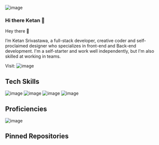![image](https://user-images.githubusercontent.com/103960690/191052924-2e773ba5-88dc-4d34-8a11-eed9cb7c1b8a.png)

### Hi there Ketan  👋

<!--
**KSrivastawa/KSrivastawa** is a ✨ _special_ ✨ repository because its `README.md` (this file) appears on your GitHub profile.

Here are some ideas to get you started:

- 🔭 I’m currently working on ...
- 🌱 I’m currently learning ...
- 👯 I’m looking to collaborate on ...
- 🤔 I’m looking for help with ...
- 💬 Ask me about ...
- 📫 How to reach me: ...
- 😄 Pronouns: ...
- ⚡ Fun fact: ...
-->
Hey there 👋

I’m Ketan Srivastawa, a full-stack developer, creative coder and self-proclaimed designer who specializes in front-end and Back-end development. I'm a self-starter and work well independently, but I'm also skilled at working in teams.

Visit: ![image](https://user-images.githubusercontent.com/103960690/191053042-e46808ee-f376-4263-bd66-eecae0aa9b9a.png)


Tech Skills 
---------------------------------------------------------------------------------------------------------------
![image](https://user-images.githubusercontent.com/103960690/191047367-493c8291-531a-4923-bd52-6067f5a458d3.png)
![image](https://user-images.githubusercontent.com/103960690/191047211-65051081-73ff-472e-ad9c-c3ef5f4a4897.png)
![image](https://user-images.githubusercontent.com/103960690/191047121-56f88e92-4163-486c-a6c1-3bb279015c86.png)
![image](https://user-images.githubusercontent.com/103960690/191047287-7265109c-605c-428a-9842-8ef430a7d71c.png)

Proficiencies
----------------------------------------------------------------------------------------------------------------
![image](https://user-images.githubusercontent.com/103960690/191050349-41e3aa3e-aa80-4e65-83bb-cc6c51e2d721.png)

Pinned Repositories
-----------------------------------------------------------------------------------------------------------------


